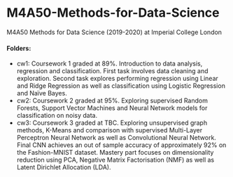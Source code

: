 # M4A50-Methods-for-Data-Science
M4A50 Methods for Data Science (2019-2020) at Imperial College London

#### Folders:
- cw1: Coursework 1 graded at 89%. Introduction to data analysis, regression and classification. First task involves data cleaning and exploration. Second task explores performing regression using Linear and Ridge Regression as well as classification using Logistic Regression and Naïve Bayes.
- cw2: Coursework 2 graded at 95%. Exploring supervised Random Forests, Support Vector Machines and Neural Network models for classification on noisy data.
- cw3: Coursework 3 graded at TBC. Exploring unsupervised graph methods, K-Means and comparison with supervised Multi-Layer Perceptron Neural Network as well as Convolutional Neural Network. Final CNN achieves an out of sample accuracy of approximately 92% on the Fashion-MNIST dataset. Mastery part focuses on dimensionality reduction using PCA, Negative Matrix Factorisation (NMF) as well as Latent Dirichlet Allocation (LDA).
